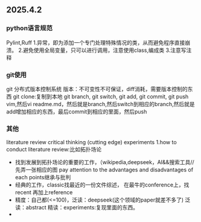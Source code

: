 ## 2025.4.2
### python语言规范
Pylint,Ruff
1.异常，即为添加一个专门处理特殊情况的类，从而避免程序直接崩溃。
2.避免使用全局变量，只可以进行调用，注意使用class,编成类
3.注意写注释

### git使用
git 分布式版本控制系统
版本：不可变性不可保证，diff消耗，需要版本控制的东西
git clone:复制到本地
git branch, git switch, git add, git commit, git push
vim,然后vi readme.md，然后就是branch,然后switch到相应的branch,然后就是add增加相应的东西，最后commit到相应的里面，然后push

### 其他
literature review
critical thinking
(cutting edge) experiments
1.how to conduct literature review:比如拓扑场论
- 找到发展到拓扑场论的重要的工作，（wikipedia,deepseek，AI&&搜索工具//先弄一张相应的图
  pay attention to the advantages and disadvantages of each points继承与批判
- 经典的工作，classic找最近的一份文件综述，
  在最牛的conference上，找recent
  再加上reference
- 精度：自己都(<=100)，泛读：deepseek(这个领域的paper就差不多了)
  泛读：abstract
  精读：experiments:复现里面的东西。
- 